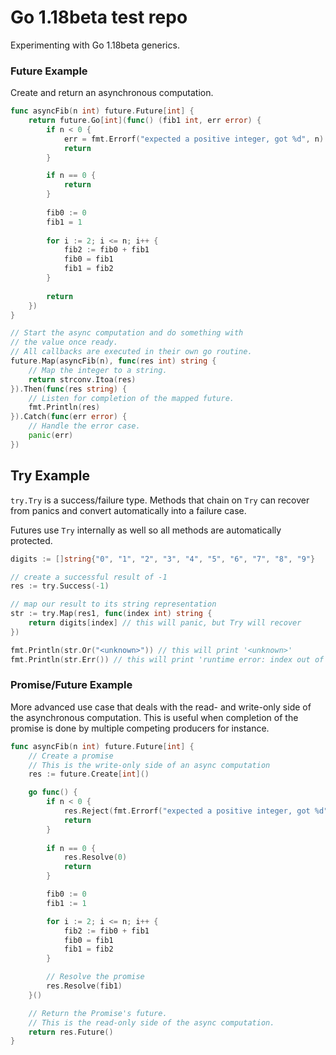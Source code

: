 # Go 1.18beta test repo
Experimenting with Go 1.18beta generics.

### Future Example
Create and return an asynchronous computation.
```go
func asyncFib(n int) future.Future[int] {
    return future.Go[int](func() (fib1 int, err error) {
        if n < 0 {
            err = fmt.Errorf("expected a positive integer, got %d", n)
            return
        }

        if n == 0 {
            return
        }
        
        fib0 := 0
        fib1 = 1
        
        for i := 2; i <= n; i++ {
            fib2 := fib0 + fib1
            fib0 = fib1
            fib1 = fib2
        }
        
        return
    })
}

// Start the async computation and do something with
// the value once ready.
// All callbacks are executed in their own go routine.
future.Map(asyncFib(n), func(res int) string {
    // Map the integer to a string.
    return strconv.Itoa(res)
}).Then(func(res string) {
    // Listen for completion of the mapped future.
    fmt.Println(res)
}).Catch(func(err error) {
    // Handle the error case.
    panic(err)
})
```

## Try Example
`try.Try` is a success/failure type. Methods that chain on `Try` can recover from panics and
convert automatically into a failure case.

Futures use `Try` internally as well so all methods are automatically protected.

```go
digits := []string{"0", "1", "2", "3", "4", "5", "6", "7", "8", "9"}

// create a successful result of -1
res := try.Success(-1)

// map our result to its string representation
str := try.Map(res1, func(index int) string {
    return digits[index] // this will panic, but Try will recover
})

fmt.Println(str.Or("<unknown>")) // this will print '<unknown>'
fmt.Println(str.Err()) // this will print 'runtime error: index out of range [-1]'
```

### Promise/Future Example
More advanced use case that deals with the read- and write-only side
of the asynchronous computation. This is useful when completion of the promise is done by multiple
competing producers for instance.
```go
func asyncFib(n int) future.Future[int] {
    // Create a promise
    // This is the write-only side of an async computation
    res := future.Create[int]()

    go func() {
        if n < 0 {
            res.Reject(fmt.Errorf("expected a positive integer, got %d", n))
            return
        }
		
        if n == 0 {
            res.Resolve(0) 
            return
        }

        fib0 := 0
        fib1 := 1

        for i := 2; i <= n; i++ {
            fib2 := fib0 + fib1
            fib0 = fib1
            fib1 = fib2
        }

        // Resolve the promise
        res.Resolve(fib1)
    }()

    // Return the Promise's future.
    // This is the read-only side of the async computation.
    return res.Future() 
}
```